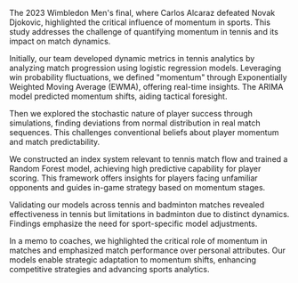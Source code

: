 The 2023 Wimbledon Men's final, where Carlos Alcaraz defeated Novak Djokovic, highlighted the critical influence of momentum in sports. This study addresses the challenge of quantifying momentum in tennis and its impact on match dynamics.

Initially, our team developed dynamic metrics in tennis analytics by analyzing match progression using logistic regression models. Leveraging win probability fluctuations, we defined "momentum" through Exponentially Weighted Moving Average (EWMA), offering real-time insights. The ARIMA model predicted momentum shifts, aiding tactical foresight.

Then we explored the stochastic nature of player success through simulations, finding deviations from normal distribution in real match sequences. This challenges conventional beliefs about player momentum and match predictability.

We constructed an index system relevant to tennis match flow and trained a Random Forest model, achieving high predictive capability for player scoring. This framework offers insights for players facing unfamiliar opponents and guides in-game strategy based on momentum stages.

Validating our models across tennis and badminton matches revealed effectiveness in tennis but limitations in badminton due to distinct dynamics. Findings emphasize the need for sport-specific model adjustments.

In a memo to coaches, we highlighted the critical role of momentum in matches and emphasized match performance over personal attributes. Our models enable strategic adaptation to momentum shifts, enhancing competitive strategies and advancing sports analytics.